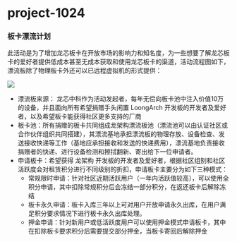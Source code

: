 # project-1024

### 板卡漂流计划

此活动是为了增加龙芯板卡在开放市场的影响力和知名度，为一些想要了解龙芯板卡的爱好者提供低成本甚至无成本获取和使用龙芯板卡的渠道，活动流程图如下，漂流板除了物理板卡外还可以已远程虚拟机的形式提供：

<div drawio-diagram="93"><img src="https://wiki.whlug.cn/uploads/images/drawio/2024-10/drawing-4-1729683352.png"></div>

* 漂流板来源： 龙芯中科作为活动发起者，每年无偿向板卡池中注入价值10万的设备，并且面向所有希望捐赠手头闲置 LoongArch 开发板的开发者及爱好者，以及希望板卡能获得社区更多支持的厂商
* 板卡池：所有捐赠的板卡共同组成龙架构漂流板池（漂流池可以由认证社区或合作伙伴组织共同搭建），其漂流基地承担漂流板的物理存放、设备检查、发送接收快递等工作（基地应承担接收和发送的快递费用），漂流基地负责接收捐赠者的快递、进行设备检测和擦拭翻新、寄出给下一位申请者。
* 申请板卡：希望获得 龙架构 开发板的开发者及爱好者，根据社区组别和社区活跃度会对租赁积分进行不同级别的折扣，申请板卡主要分为如下三种模式：
  * 常规限时申请：针对社区近期活跃用户（一年内活跃值较高），可以使用全积分申请，其中扣除常规积分后会冻结一部分积分，在返还板卡后解除冻结
  * 板卡永久申请：板卡入库三年以上可对用户开放申请永久出库，在用户满足积分要求情况下进行板卡永久出库处理。
  * 押金申请：针对新用户或低活跃度用户可以使用押金模式申请板卡，其中在扣除板卡要求积分后需要提交部分押金，当板卡寄回后解除押金
